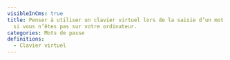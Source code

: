 ```yaml
---
visibleInCms: true
title: Penser à utiliser un clavier virtuel lors de la saisie d’un mot de passe,
  si vous n’êtes pas sur votre ordinateur.
categories: Mots de passe
definitions:
  - Clavier virtuel
---
```

